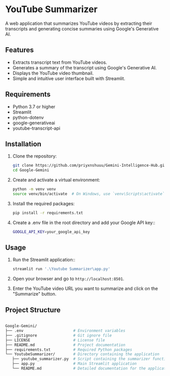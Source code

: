# YouTube Summarizer

A web application that summarizes YouTube videos by extracting their transcripts and generating concise summaries using Google's Generative AI.

## Features
- Extracts transcript text from YouTube videos.
- Generates a summary of the transcript using Google's Generative AI.
- Displays the YouTube video thumbnail.
- Simple and intuitive user interface built with Streamlit.

## Requirements

- Python 3.7 or higher
- Streamlit
- python-dotenv
- google-generativeai
- youtube-transcript-api

## Installation

1. Clone the repository:
   ```bash
   git clone https://github.com/priyxnshuuu/Gemini-Intelligence-Hub.git
   cd Google-Gemini

2. Create and activate a virtual environment:
   ```bash
   python -m venv venv
   source venv/bin/activate  # On Windows, use `venv\Scripts\activate`

3. Install the required packages:
   ```bash
   pip install -r requirements.txt

4. Create a .env file in the root directory and add your Google API key::
   ```bash
   GOOGLE_API_KEY=your_google_api_key

## Usage

1. Run the Streamlit application::
   ```bash
   streamlit run '.\Youtube Summarizer\app.py'

2. Open your browser and go to `http://localhost:8501`.

3. Enter the YouTube video URL you want to summarize and click on the "Summarize" button.

## Project Structure

   ```bash

   Google-Gemini/
   ├── .env                      # Environment variables
   ├── .gitignore                # Git ignore file
   ├── LICENSE                   # License file
   ├── README.md                 # Project documentation
   ├── requirements.txt          # Required Python packages
   └── YoutubeSummarizer/        # Directory containing the application
      ├── youtube_summarizer.py  # Script containing the summarizer functions
      ├── app.py                 # Main Streamlit application
      └── README.md              # Detailed documentation for the application
